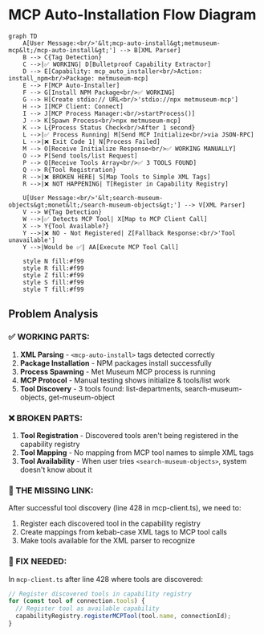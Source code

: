# MCP Auto-Installation Flow Diagram

```mermaid
graph TD
    A[User Message:<br/>'&lt;mcp-auto-install&gt;metmuseum-mcp&lt;/mcp-auto-install&gt;'] --> B[XML Parser]
    B --> C{Tag Detection}
    C -->|✅ WORKING| D[Bulletproof Capability Extractor]
    D --> E[Capability: mcp_auto_installer<br/>Action: install_npm<br/>Package: metmuseum-mcp]
    E --> F[MCP Auto-Installer]
    F --> G[Install NPM Package<br/>✅ WORKING]
    G --> H[Create stdio:// URL<br/>'stdio://npx metmuseum-mcp']
    H --> I[MCP Client: Connect]
    I --> J[MCP Process Manager:<br/>startProcess()]
    J --> K[Spawn Process<br/>npx metmuseum-mcp]
    K --> L{Process Status Check<br/>After 1 second}
    L -->|✅ Process Running| M[Send MCP Initialize<br/>via JSON-RPC]
    L -->|❌ Exit Code 1| N[Process Failed]
    M --> O[Receive Initialize Response<br/>✅ WORKING MANUALLY]
    O --> P[Send tools/list Request]
    P --> Q[Receive Tools Array<br/>✅ 3 TOOLS FOUND]
    Q --> R{Tool Registration}
    R -->|❌ BROKEN HERE| S[Map Tools to Simple XML Tags]
    R -->|❌ NOT HAPPENING| T[Register in Capability Registry]
    
    U[User Message:<br/>'&lt;search-museum-objects&gt;monet&lt;/search-museum-objects&gt;'] --> V[XML Parser]
    V --> W{Tag Detection}
    W -->|✅ Detects MCP Tool| X[Map to MCP Client Call]
    X --> Y{Tool Available?}
    Y -->|❌ NO - Not Registered| Z[Fallback Response:<br/>'Tool unavailable']
    Y -->|Would be ✅| AA[Execute MCP Tool Call]

    style N fill:#f99
    style R fill:#f99
    style Z fill:#f99
    style S fill:#f99
    style T fill:#f99
```

## Problem Analysis

### ✅ WORKING PARTS:
1. **XML Parsing** - `<mcp-auto-install>` tags detected correctly
2. **Package Installation** - NPM packages install successfully
3. **Process Spawning** - Met Museum MCP process is running
4. **MCP Protocol** - Manual testing shows initialize & tools/list work
5. **Tool Discovery** - 3 tools found: list-departments, search-museum-objects, get-museum-object

### ❌ BROKEN PARTS:
1. **Tool Registration** - Discovered tools aren't being registered in the capability registry
2. **Tool Mapping** - No mapping from MCP tool names to simple XML tags
3. **Tool Availability** - When user tries `<search-museum-objects>`, system doesn't know about it

### 🎯 THE MISSING LINK:
After successful tool discovery (line 428 in mcp-client.ts), we need to:
1. Register each discovered tool in the capability registry
2. Create mappings from kebab-case XML tags to MCP tool calls
3. Make tools available for the XML parser to recognize

### 🔧 FIX NEEDED:
In `mcp-client.ts` after line 428 where tools are discovered:
```typescript
// Register discovered tools in capability registry
for (const tool of connection.tools) {
  // Register tool as available capability
  capabilityRegistry.registerMCPTool(tool.name, connectionId);
}
```
